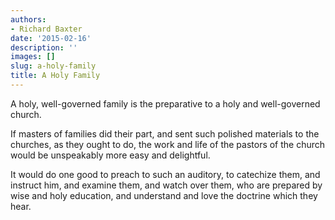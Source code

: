 ```yaml
---
authors:
- Richard Baxter
date: '2015-02-16'
description: ''
images: []
slug: a-holy-family
title: A Holy Family
---
```


A holy, well-governed family is the preparative to a holy and well-governed church.

If masters of families did their part, and sent such polished materials to the churches, as they ought to do, the work and life of the pastors of the church would be unspeakably more easy and delightful.

It would do one good to preach to such an auditory, to catechize them, and instruct him, and examine them, and watch over them, who are prepared by wise and holy education, and understand and love the doctrine which they hear.